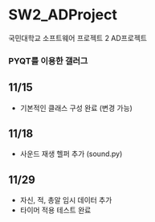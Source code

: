 # SW2_ADProject
국민대학교 소프트웨어 프로젝트 2 AD프로젝트
### PYQT를 이용한 갤러그

## 11/15
 - 기본적인 클래스 구성 완료 (변경 가능)

## 11/18
 - 사운드 재생 헬퍼 추가 (sound.py)
## 11/29
 - 자신, 적, 총알 임시 데이터 추가
 - 타이머 적용 테스트 완료